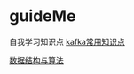 # guideMe
自我学习知识点
[kafka常用知识点](/kafkaDemo/kafka.md)

[数据结构与算法](/kafkaDemo/src/main/java/org/example/algorithms)